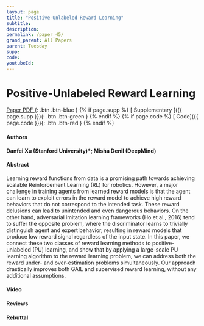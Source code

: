 ```yaml
---
layout: page
title: "Positive-Unlabeled Reward Learning"
subtitle: 
description:
permalink: /paper_45/
grand_parent: All Papers
parent: Tuesday
supp: 
code: 
youtubeId: 
---
```


# Positive-Unlabeled Reward Learning

[<i class="fa fa-file-text-o" aria-hidden="true"></i> Paper PDF ](https://drive.google.com/file/d/1RATFBOenj9A0gPCHq6z74u03l0WsS8Kg/view){: .btn .btn-blue } {% if page.supp %} [<i class="fa fa-file-text-o" aria-hidden="true"></i> Supplementary ]({{ page.supp }}){: .btn .btn-green } {% endif %} {% if page.code %} [<i class="fa fa-github" aria-hidden="true"></i> Code]({{ page.code }}){: .btn .btn-red }
{% endif %}

#### Authors
**Danfei Xu (Stanford University)*; Misha Denil (DeepMind)**

#### Abstract
Learning reward functions from data is a promising path towards achieving scalable Reinforcement Learning (RL) for robotics. However, a major challenge in training agents from learned reward models is that the agent can learn to exploit errors in the reward model to achieve high reward behaviors that do not correspond to the intended task. These reward delusions can lead to unintended and even dangerous behaviors. On the other hand, adversarial imitation learning frameworks (Ho et al., 2016) tend to suffer the opposite problem, where the discriminator learns to trivially distinguish agent and expert behavior, resulting in reward models that produce low reward signal regardless of the input state.
In this paper, we connect these two classes of reward learning methods to positive-unlabeled (PU) learning, and show that by applying a large-scale PU learning algorithm to the reward learning problem, we can address both the reward under- and over-estimation problems simultaneously. Our approach drastically improves both GAIL and supervised reward learning, without any additional assumptions.

#### Video 

#### Reviews

#### Rebuttal
